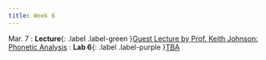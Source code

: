 ```yaml
---
title: Week 6
---
```


Mar. 7
: **Lecture**{: .label .label-green }[Guest Lecture by Prof. Keith Johnson: Phonetic Analysis](https://docs.google.com/document/d/1dA9d26nsQr6IqLVnVVxUI_oFMk__Hz6mxH0i_QbqjY8/edit?usp=sharing)
: **Lab 6**{: .label .label-purple }[TBA](#)
